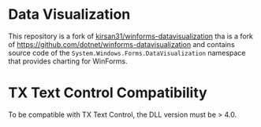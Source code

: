 # Data Visualization

This repository is a fork of [kirsan31/winforms-datavisualization](https://github.com/kirsan31/winforms-datavisualization) tha is a fork of https://github.com/dotnet/winforms-datavisualization and contains source code of the `System.Windows.Forms.DataVisualization` namespace that provides charting for WinForms.

# TX Text Control Compatibility

To be compatible with TX Text Control, the DLL version must be > 4.0.
